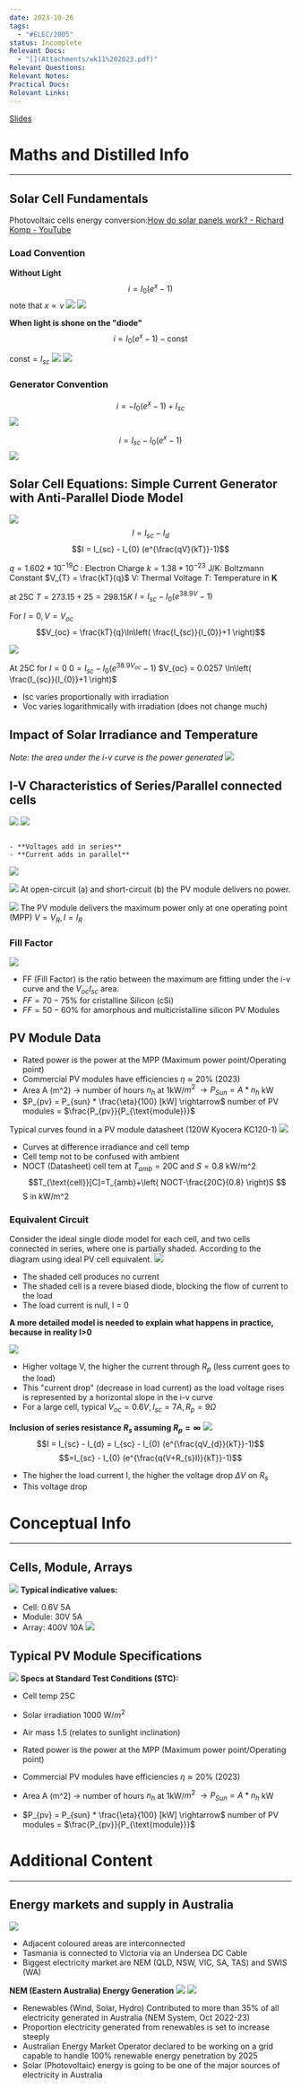 ```yaml
---
date: 2023-10-26
tags:
  - "#ELEC/2005"
status: Incomplete
Relevant Docs:
  - "[](Attachments/wk11%202023.pdf)"
Relevant Questions: 
Relevant Notes: 
Practical Docs: 
Relevant Links:
---
```

[Slides](Attachments/wk11%202023.pdf)
# Maths and Distilled Info
---

## Solar Cell Fundamentals
Photovoltaic cells energy conversion:[How do solar panels work? - Richard Komp - YouTube](https://youtu.be/xKxrkht7CpY)

### Load Convention
**Without Light**
$$i = I_{0}(e^{x}-1)$$
note that $x \propto v$
![](Attachments/Pasted%20image%2020231026190935.png)
![](Attachments/Pasted%20image%2020231026190950.png)

**When light is shone on the "diode"**
$$i = I_{0}(e^{x}-1) - \text{const}$$

$\text{const} = I_{sc}$
![](Attachments/Pasted%20image%2020231026191127.png)
![](Attachments/Pasted%20image%2020231026191321.png)

### Generator Convention

$$i = -I_{0}(e^{x}-1) +I_{sc}$$
![](Attachments/Pasted%20image%2020231026191715.png)

$$i = I_{sc}-I_{0}(e^{x}-1)$$
![](Attachments/Pasted%20image%2020231026192156.png)


## Solar Cell Equations: Simple Current Generator with Anti-Parallel Diode Model
![](Attachments/Pasted%20image%2020231026192503.png)
$$I = I_{sc}-I_{d}$$
$$I = I_{sc} - I_{0} (e^{\frac{qV}{kT}}-1)$$

$q = 1.602 * 10 ^{-19}C$ : Electron Charge
$k= 1.38*10^{-23}$ J/K: Boltzmann Constant
$V_{T} = \frac{kT}{q}$ V: Thermal Voltage
$T$: Temperature in **K**


at  25C
$T = 273.15 +25 = 298.15K$
$I = I_{sc} - I_{0}(e^{38.9V}-1)$


For $I = 0, V=V_{oc}$
$$V_{oc} = \frac{kT}{q}\ln\left( \frac{I_{sc}}{I_{0}}+1 \right)$$

![](Attachments/Pasted%20image%2020231026194215.png)

At 25C for $I=0$
$0=I_{sc}-I_{0}(e^{38.9V_{oc}}-1)$
$V_{oc} = 0.0257 \ln\left( \frac{I_{sc}}{I_{0}}+1 \right)$

- Isc varies proportionally with irradiation
- Voc varies logarithmically with irradiation (does not change much)

## Impact of Solar Irradiance and Temperature
*Note: the area under the i-v curve is the power generated*
![](Attachments/Pasted%20image%2020231026194635.png)

## I-V Characteristics of Series/Parallel connected cells
![](Attachments/Pasted%20image%2020231026195149.png)
![](Attachments/Pasted%20image%2020231026195224.png)

```ad-note

- **Voltages add in series**
- **Current adds in parallel**
```


![](Attachments/Pasted%20image%2020231026195236.png)






![](Attachments/Pasted%20image%2020231026195251.png)
At open-circuit (a) and short-circuit (b) the PV module delivers no power.


![](Attachments/Pasted%20image%2020231026195446.png)
The PV module delivers the maximum power only at one operating point (MPP)
$V = V_{R}, I=I_{R}$

### Fill Factor
![](Attachments/Pasted%20image%2020231026195932.png)
- FF (Fill Factor) is the ratio between the maximum are fitting under the i-v curve and the $V_{oc}I_{sc}$ area.
- $FF = 70 - 75$% for cristalline Silicon (cSi) 
- $FF = 50-60$% for amorphous and multicristalline silicon PV Modules

## PV Module Data
- Rated power is the power at the MPP (Maximum power point/Operating point)
- Commercial PV modules have efficiencies $\eta \approx 20$% (2023)
- Area A (m^2) $\rightarrow$ number of hours $n_{h}$ at 1kW/$m^2$ $\rightarrow P_{Sun} = A*n_{h}$ kW
- $P_{pv} = P_{sun} * \frac{\eta}{100} [kW] \rightarrow$ number of PV modules = $\frac{P_{pv}}{P_{\text{module}}}$

Typical curves found in a PV module datasheet (120W Kyocera KC120-1)
![](Attachments/Pasted%20image%2020231026202834.png)
- Curves at difference irradiance and cell temp
- Cell temp not to be confused with ambient
- NOCT (Datasheet) cell tem at $T_{amb} = 20$C and $S = 0.8$ kW/m^2
$$T_{\text{cell}}[C]=T_{amb}+\left( NOCT-\frac{20C}{0.8} \right)S $$
S in kW/m^2

### Equivalent Circuit
Consider the ideal single diode model for each cell, and two cells connected in series, where one is partially shaded. According to the diagram using ideal PV cell equivalent.
![](Attachments/Pasted%20image%2020231026203622.png)
- The shaded cell produces no current
- The shaded cell is a revere biased diode, blocking the flow of current to the load
- The load current is null, I = 0

**A more detailed model is needed to explain what happens in practice, because in reality I>0**

![](Attachments/Pasted%20image%2020231026203802.png)
- Higher voltage V, the higher the current through $R_{p}$ (less current goes to the load)
- This "current drop" (decrease in load current) as the load voltage rises is represented by a horizontal slope in the i-v curve
- For a large cell, typical $V_{oc} = 0.6V, I_{sc}=7A, R_{p}=9 \Omega$



**Inclusion of series resistance $R_{s}$ assuming $R_{p} = \infty$**
![](Attachments/Pasted%20image%2020231026204159.png)
$$I = I_{sc} - I_{d} = I_{sc} - I_{0} (e^{\frac{qV_{d}}{kT}}-1)$$
$$=I_{sc} - I_{0} (e^{\frac{q(V+R_{s}I)}{kT}}-1)$$
- The higher the load current I, the higher the voltage drop $\Delta V$ on $R_{s}$
- This voltage drop 


# Conceptual Info
---


## Cells, Module, Arrays
![](Attachments/Pasted%20image%2020231026194749.png)
**Typical indicative values:**
- Cell: 0.6V 5A
- Module: 30V 5A
- Array: 400V 10A
![](Attachments/Pasted%20image%2020231026194941.png)

## Typical PV Module Specifications
![](Attachments/Pasted%20image%2020231026200718.png)
**Specs at Standard Test Conditions (STC):**
- Cell temp 25C
- Solar irradiation 1000 W/$m^2$
- Air mass 1.5 (relates to sunlight inclination)

- Rated power is the power at the MPP (Maximum power point/Operating point)
- Commercial PV modules have efficiencies $\eta \approx 20$% (2023)
- Area A (m^2) $\rightarrow$ number of hours $n_{h}$ at 1kW/$m^2$ $\rightarrow P_{Sun} = A*n_{h}$ kW
- $P_{pv} = P_{sun} * \frac{\eta}{100} [kW] \rightarrow$ number of PV modules = $\frac{P_{pv}}{P_{\text{module}}}$




# Additional Content
---

## Energy markets and supply in Australia
![](Attachments/Pasted%20image%2020231026184627.png)
- Adjacent coloured areas are interconnected
- Tasmania is connected to Victoria via an Undersea DC Cable
- Biggest electricity market are NEM (QLD, NSW, VIC, SA, TAS) and SWIS (WA)

**NEM (Eastern Australia) Energy Generation**
![](Attachments/Pasted%20image%2020231026190337.png)
![](Attachments/Pasted%20image%2020231026185552.png)

- Renewables (Wind, Solar, Hydro) Contributed to more than 35% of all electricity generated in Australia (NEM System, Oct 2022-23)
- Proportion electricity generated from renewables is set to increase steeply
- Australian Energy Market Operator declared to be working on a grid capable to handle 100% renewable energy penetration by 2025
- Solar (Photovoltaic) energy is going to be one of the major sources of electricity in Australia
